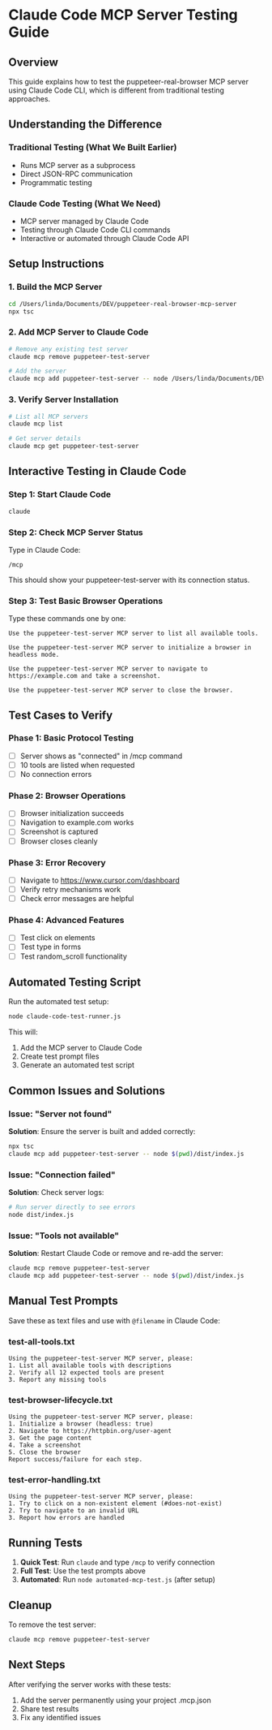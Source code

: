 # Claude Code MCP Server Testing Guide

## Overview
This guide explains how to test the puppeteer-real-browser MCP server using Claude Code CLI, which is different from traditional testing approaches.

## Understanding the Difference

### Traditional Testing (What We Built Earlier)
- Runs MCP server as a subprocess
- Direct JSON-RPC communication
- Programmatic testing

### Claude Code Testing (What We Need)
- MCP server managed by Claude Code
- Testing through Claude Code CLI commands
- Interactive or automated through Claude Code API

## Setup Instructions

### 1. Build the MCP Server
```bash
cd /Users/linda/Documents/DEV/puppeteer-real-browser-mcp-server
npx tsc
```

### 2. Add MCP Server to Claude Code
```bash
# Remove any existing test server
claude mcp remove puppeteer-test-server

# Add the server
claude mcp add puppeteer-test-server -- node /Users/linda/Documents/DEV/puppeteer-real-browser-mcp-server/dist/index.js
```

### 3. Verify Server Installation
```bash
# List all MCP servers
claude mcp list

# Get server details
claude mcp get puppeteer-test-server
```

## Interactive Testing in Claude Code

### Step 1: Start Claude Code
```bash
claude
```

### Step 2: Check MCP Server Status
Type in Claude Code:
```
/mcp
```
This should show your puppeteer-test-server with its connection status.

### Step 3: Test Basic Browser Operations
Type these commands one by one:

```
Use the puppeteer-test-server MCP server to list all available tools.
```

```
Use the puppeteer-test-server MCP server to initialize a browser in headless mode.
```

```
Use the puppeteer-test-server MCP server to navigate to https://example.com and take a screenshot.
```

```
Use the puppeteer-test-server MCP server to close the browser.
```

## Test Cases to Verify

### Phase 1: Basic Protocol Testing
- [ ] Server shows as "connected" in /mcp command
- [ ] 10 tools are listed when requested
- [ ] No connection errors

### Phase 2: Browser Operations
- [ ] Browser initialization succeeds
- [ ] Navigation to example.com works
- [ ] Screenshot is captured
- [ ] Browser closes cleanly

### Phase 3: Error Recovery
- [ ] Navigate to https://www.cursor.com/dashboard
- [ ] Verify retry mechanisms work
- [ ] Check error messages are helpful

### Phase 4: Advanced Features
- [ ] Test click on elements
- [ ] Test type in forms
- [ ] Test random_scroll functionality

## Automated Testing Script

Run the automated test setup:
```bash
node claude-code-test-runner.js
```

This will:
1. Add the MCP server to Claude Code
2. Create test prompt files
3. Generate an automated test script

## Common Issues and Solutions

### Issue: "Server not found"
**Solution**: Ensure the server is built and added correctly:
```bash
npx tsc
claude mcp add puppeteer-test-server -- node $(pwd)/dist/index.js
```

### Issue: "Connection failed"
**Solution**: Check server logs:
```bash
# Run server directly to see errors
node dist/index.js
```

### Issue: "Tools not available"
**Solution**: Restart Claude Code or remove and re-add the server:
```bash
claude mcp remove puppeteer-test-server
claude mcp add puppeteer-test-server -- node $(pwd)/dist/index.js
```

## Manual Test Prompts

Save these as text files and use with `@filename` in Claude Code:

### test-all-tools.txt
```
Using the puppeteer-test-server MCP server, please:
1. List all available tools with descriptions
2. Verify all 12 expected tools are present
3. Report any missing tools
```

### test-browser-lifecycle.txt
```
Using the puppeteer-test-server MCP server, please:
1. Initialize a browser (headless: true)
2. Navigate to https://httpbin.org/user-agent
3. Get the page content
4. Take a screenshot
5. Close the browser
Report success/failure for each step.
```

### test-error-handling.txt
```
Using the puppeteer-test-server MCP server, please:
1. Try to click on a non-existent element (#does-not-exist)
2. Try to navigate to an invalid URL
3. Report how errors are handled
```

## Running Tests

1. **Quick Test**: Run `claude` and type `/mcp` to verify connection
2. **Full Test**: Use the test prompts above
3. **Automated**: Run `node automated-mcp-test.js` (after setup)

## Cleanup

To remove the test server:
```bash
claude mcp remove puppeteer-test-server
```

## Next Steps

After verifying the server works with these tests:
1. Add the server permanently using your project .mcp.json
2. Share test results
3. Fix any identified issues